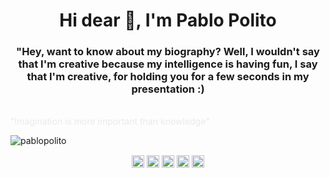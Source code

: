 <h1 align="center">Hi dear 👋, I'm Pablo Polito</h1>
<h3 align="center">
"Hey, want to know about my biography? Well, I wouldn't say that I'm creative because my intelligence is having fun, I say that I'm creative, for holding you for a few seconds in my presentation :)</h3> </br><span style="color: rgba(192,192,192,0.3)">"Imagination is more important than knowledge"</span>
<p align="left"> <img src="https://komarev.com/ghpvc/?username=pablopolito" alt="pablopolito" /> </p>

<p align="center">
<a href="https://codepen.io/pablopolito" target="blank"><img align="center" src="https://cdn.jsdelivr.net/npm/simple-icons@3.0.1/icons/codepen.svg" alt="pablopolito" height="20" width="20" /></a>
<a href="https://linkedin.com/in/pablopolito" target="blank"><img align="center" src="https://cdn.jsdelivr.net/npm/simple-icons@3.0.1/icons/linkedin.svg" alt="pablopolito" height="20" width="20" /></a>
<a href="https://pt.stackoverflow.com/users/130849/pablo-polito" target="blank"><img align="center" src="https://cdn.jsdelivr.net/npm/simple-icons@3.0.1/icons/stackoverflow.svg" alt="pablopolito" height="20" width="20" /></a>
<a href="https://codesandbox.io/u/PabloPolito" target="blank"><img align="center" src="https://cdn.jsdelivr.net/npm/simple-icons@3.0.1/icons/codesandbox.svg" alt="pablopolito" height="20" width="20" /></a>
<a href="https://instagram.com/pabloppolito" target="blank"><img align="center" src="https://cdn.jsdelivr.net/npm/simple-icons@3.0.1/icons/instagram.svg" alt="pablopolito" height="20" width="20" color="white"/></a>
</p>

<!--
**pablopolito/pablopolito** is a ✨ _special_ ✨ repository because its `README.md` (this file) appears on your GitHub profile.
-->
